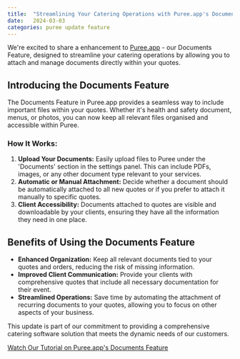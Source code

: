 ```yaml
---
title:  "Streamlining Your Catering Operations with Puree.app's Documents Feature"
date:   2024-03-03
categories: puree update feature
---
```


We're excited to share a enhancement to [Puree.app](https://puree.app) - our Documents Feature, designed to streamline your catering operations by allowing you to attach and manage documents directly within your quotes.

## Introducing the Documents Feature

The Documents Feature in Puree.app provides a seamless way to include important files within your quotes. Whether it's health and safety document, menus, or photos, you can now keep all relevant files organised and accessible within Puree.

### How It Works:

1. **Upload Your Documents:** Easily upload files to Puree under the 'Documents' section in the settings panel. This can include PDFs, images, or any other document type relevant to your services.
2. **Automatic or Manual Attachment:** Decide whether a document should be automatically attached to all new quotes or if you prefer to attach it manually to specific quotes.
3. **Client Accessibility:** Documents attached to quotes are visible and downloadable by your clients, ensuring they have all the information they need in one place.

## Benefits of Using the Documents Feature

- **Enhanced Organization:** Keep all relevant documents tied to your quotes and orders, reducing the risk of missing information.
- **Improved Client Communication:** Provide your clients with comprehensive quotes that include all necessary documentation for their event.
- **Streamlined Operations:** Save time by automating the attachment of recurring documents to your quotes, allowing you to focus on other aspects of your business.

This update is part of our commitment to providing a comprehensive catering software solution that meets the dynamic needs of our customers. 

[Watch Our Tutorial on Puree.app's Documents Feature](/docs/documents)

